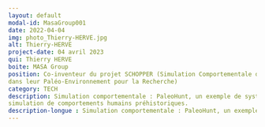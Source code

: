 ```yaml
---
layout: default
modal-id: MasaGroup001
date: 2022-04-04
img: photo_Thierry-HERVE.jpg
alt: Thierry-HERVE
project-date: 04 avril 2023
qui: Thierry HERVE
boite: MASA Group
position: Co-inventeur du projet SCHOPPER (Simulation Comportementale des Humains Préhistoriques
dans leur Paléo-Environnement pour la Recherche)
category: TECH
description: Simulation comportementale : PaleoHunt, un exemple de système multi-agent pour la
simulation de comportements humains préhistoriques.
description-longue : Simulation comportementale : PaleoHunt, un exemple de système multi-agent pour la simulation de comportements humains préhistoriques. La modélisation comportementale vise à mesurer les éléments du comportement d’individus ou groupes d’individus. Une méthode commune est de recourir à l’Intelligence Artificielle afin de régir le(s) comportement(s) au sein d’une même simulation capable de prédire les effets de ces comportements ou encore quels comportements adopter dans une situation définie. Né le 19 aout 1963, après un DESS d’informatique des sciences de la terre en 1988, Thierry Hervé s'est engagé dans une thèse CIFRE pour l’industrie pétrolière afin de développer un éditeur graphique pour la prospection géophysique. Puis, après une dizaine d’années dans les télécommunications à développer des systèmes de gestion de réseau, il a rejoint le programme SCIPIO de simulation doctrinale pour l’entraînement de l’Armée de Terre. C’est à partir de là que va naître sa passion pour les simulations comportementales. Il a alors rejoint MASA en 2010 pour plonger au coeur de SWORD (Simulation Wargaming or Operational Readiness and Doctrine. En 2017, il est un des inventeurs du projet SCHOPPER (Simulation Comportementale des Humains Préhistoriques dans leur Paléo- Environnement pour la Recherche). http://schopper-anr.org/shopper-wp/
---
```

